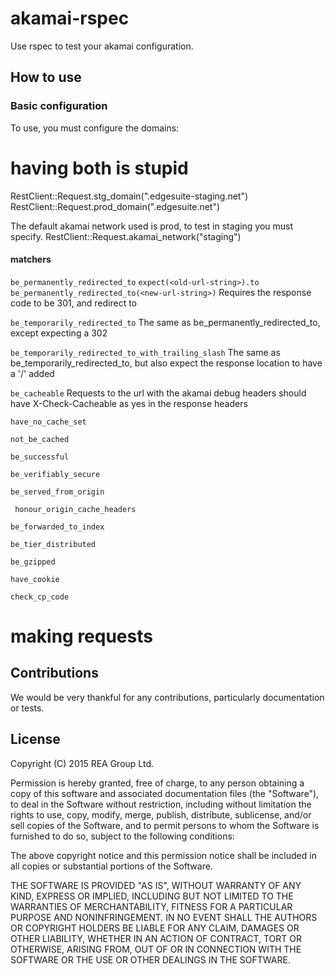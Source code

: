 # akamai-rspec

Use rspec to test your akamai configuration.

## How to use

### Basic configuration
To use, you must configure the domains:
# having both is stupid
RestClient::Request.stg_domain("<mysite>.edgesuite-staging.net")
RestClient::Request.prod_domain("<mysite>.edgesuite.net")

The default akamai network used is prod, to test in staging you must specify.
RestClient::Request.akamai_network("staging")

#### matchers

``` be_permanently_redirected_to ```
``` expect(<old-url-string>).to be_permanently_redirected_to(<new-url-string>) ```
Requires the response code to be 301, and redirect to <new-url-string>

``` be_temporarily_redirected_to ```
The same as be_permanently_redirected_to, except expecting a 302

``` be_temporarily_redirected_to_with_trailing_slash ```
The same as be_temporarily_redirected_to, but also expect the response location to have a '/' added

``` be_cacheable ```
Requests to the url with the akamai debug headers should have X-Check-Cacheable as yes in the
response headers

``` have_no_cache_set ```

``` not_be_cached ```

``` be_successful ```

``` be_verifiably_secure ```

``` be_served_from_origin ```

``` honour_origin_cache_headers```

``` be_forwarded_to_index ```

``` be_tier_distributed ```

``` be_gzipped ```

``` have_cookie ```

``` check_cp_code ```

# making requests

## Contributions
We would be very thankful for any contributions, particularly documentation or tests.

## License
Copyright (C) 2015 REA Group Ltd.

Permission is hereby granted, free of charge, to any person obtaining a copy of this software and associated documentation files (the "Software"), to deal in the Software without restriction, including without limitation the rights to use, copy, modify, merge, publish, distribute, sublicense, and/or sell copies of the Software, and to permit persons to whom the Software is furnished to do so, subject to the following conditions:

The above copyright notice and this permission notice shall be included in all copies or substantial portions of the Software.

THE SOFTWARE IS PROVIDED "AS IS", WITHOUT WARRANTY OF ANY KIND, EXPRESS OR IMPLIED, INCLUDING BUT NOT LIMITED TO THE WARRANTIES OF MERCHANTABILITY, FITNESS FOR A PARTICULAR PURPOSE AND NONINFRINGEMENT. IN NO EVENT SHALL THE AUTHORS OR COPYRIGHT HOLDERS BE LIABLE FOR ANY CLAIM, DAMAGES OR OTHER LIABILITY, WHETHER IN AN ACTION OF CONTRACT, TORT OR OTHERWISE, ARISING FROM, OUT OF OR IN CONNECTION WITH THE SOFTWARE OR THE USE OR OTHER DEALINGS IN THE SOFTWARE.
